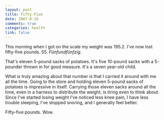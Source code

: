 ```yaml
--- 
layout: post
title: Fifty-Five
date: 2007-8-19
comments: true
categories: health
link: false
---
```

This morning when I got on the scale my weight was 195.2.  I've now lost fifty-five pounds.  55. <em>Fünfundfünfzig</em>.

That's eleven 5-pound sacks of potatoes. It's five 10-pound sacks with a 5-pounder thrown in for good measure. It's a seven year-old child.

What is truly amazing about that number is that I carried it around with me all the time.  Going to the store and holding eleven 5-pound sacks of potatoes is impressive in itself.  Carrying those eleven sacks around all the time, even in a harness to distribute the weight, is tiring even to think about.  Since I've started losing weight I've noticed less knee pain, I have less trouble sleeping, I've stopped snoring, and I generally feel better.

Fifty-five pounds.  Wow.
